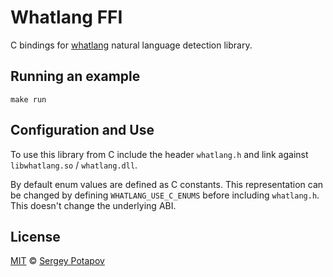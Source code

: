 # Whatlang FFI

C bindings for [whatlang](https://github.com/greyblake/whatlang-rs) natural language detection library.

## Running an example

```
make run
```

## Configuration and Use

To use this library from C include the header `whatlang.h` and link against `libwhatlang.so` / `whatlang.dll`.

By default enum values are defined as C constants. This representation can be changed by defining `WHATLANG_USE_C_ENUMS` before including `whatlang.h`. This doesn't change the underlying ABI.

## License

[MIT](https://github.com/greyblake/whatlang-ffi/blob/master/LICENSE) © [Sergey Potapov](http://greyblake.com/)

